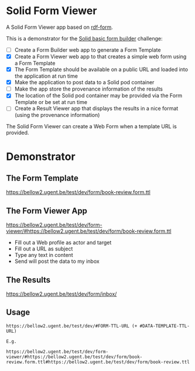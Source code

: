# Solid Form Viewer

A Solid Form Viewer app based on [rdf-form](https://github.com/danielbeeke/rdf-form).

This is a demonstrator for the [Solid basic form builder](https://github.com/SolidLabResearch/Challenges/issues/19) challenge:

- [ ] Create a Form Builder web app to generate a Form Template
- [x] Create a Form Viewer web app to that creates a simple web form using a Form Template
- [x] The Form Template should be available on a public URL and loaded into the 
  application at run time
- [x] Make the application to post data to a Solid pod container
- [ ] Make the app store the provenance information of the results
- [x] The location of the Solid pod container may be provided via the Form Template or be set at run time
- [ ] Create a Result Viewer app that displays the results in a nice format (using the provenance information)

The Solid Form Viewer can create a Web Form when a template URL is provided. 

# Demonstrator 

## The Form Template

https://bellow2.ugent.be/test/dev/form/book-review.form.ttl

## The Form Viewer App

https://bellow2.ugent.be/test/dev/form-viewer/#https://bellow2.ugent.be/test/dev/form/book-review.form.ttl

 - Fill out a Web profile as actor and target
 - Fill out a URL as subject
 - Type any text in content
 - Send will post the data to my inbox

## The Results

https://bellow2.ugent.be/test/dev/form/inbox/

## Usage

```
https://bellow2.ugent.be/test/dev/#FORM-TTL-URL (+ #DATA-TEMPLATE-TTL-URL)

E.g.

https://bellow2.ugent.be/test/dev/form-viewer/#https://bellow2.ugent.be/test/dev/form/book-review.form.ttl#https://bellow2.ugent.be/test/dev/form/book-review.ttl
```